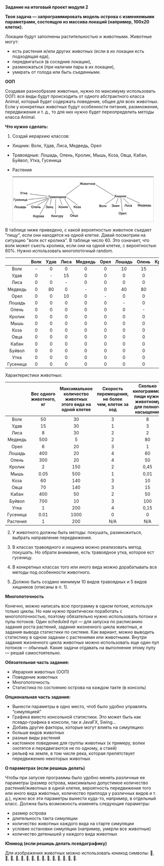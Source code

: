 **Задание на итоговый проект модуля 2**

**Твоя задача — запрограммировать модель острова с изменяемыми параметрами, состоящую из массива локаций (например, 100х20 клеток).**
 
Локации будут заполнены растительностью и животными. Животные могут:

* есть растения и/или других животных (если в их локации есть подходящая еда),
* передвигаться (в соседние локации),
* размножаться (при наличии пары в их локации),
* умирать от голода или быть съеденными.

**ООП**

  Создавая разнообразие животных, нужно по максимуму использовать ООП: все виды будут происходить от одного абстрактного класса Animal, 
  который будет содержать поведение, общее для всех животных. Если у конкретных животных будут особенности питания, размножения, передвижения 
  и т. д., то для них нужно будет переопределить методы класса Animal.

**Что нужно сделать:**
1. Создай иерархию классов:

* Хищник: Волк, Удав, Лиса, Медведь, Орел

* Травоядные: Лошадь, Олень, Кролик, Мышь, Коза, Овца, Кабан, Буйвол, Утка, Гусеница

* Растения

    ![img.png](resources/images/img.png)

В таблице ниже приведено, с какой вероятностью животное съедает "пищу", если они находятся на одной клетке. Давай посмотрим на ситуацию "волк ест кролика". 
В таблице число 60. Это означает, что волк может съесть кролика, если они на одной клетке, с вероятностью 60%. Нужно использовать многопоточный random.


|          | Волк | Удав | Лиса | Медведь | Орел | Лошадь | Олень | Кролик | Мышь | Коза | Овца | Кабан | Буйвол | Утка | Гусеницa | Растения | 
|:--------:|:----:|:----:|:----:|:-------:|:----:|:------:|:-----:|:------:|:----:|:----:|:----:|:-----:|:------:|:----:|:--------:|:--------:|
|   Волк   |  -   |  0   |  0   |    0    |  0   |   10   |  15   |   60   |  80  |  60  |  70  |  15   |   10   |  40  |    0     |    0     |
|   Удав   |  0   |  -   |  15  |    0    |  0   |   0    |   0   |   20   |  40  |  0   |  0   |   0   |   0    |  10  |    0     |    0     |
|   Лиса   |  0   |  0   |  -   |    0    |  0   |   0    |   0   |   70   |  90  |  0   |  0   |   0   |   0    |  60  |    40    |    0     |
| Медведь  |  0   |  80  |  0   |    -    |  0   |   40   |  80   |   80   |  90  |  70  |  70  |  50   |   20   |  10  |    0     |    0     |
|   Орел   |  0   |  0   |  10  |    0    |  -   |   0    |   0   |   90   |  90  |  0   |  0   |   0   |   0    |  80  |    0     |    0     |
|  Лошадь  |  0   |  0   |  0   |    0    |  0   |   -    |   0   |   0    |  0   |  0   |  0   |   0   |   0    |  0   |    0     |   100    |
|  Олень   |  0   |  0   |  0   |    0    |  0   |   0    |   -   |   0    |  0   |  0   |  0   |   0   |   0    |  0   |    0     |   100    |
|  Кролик  |  0   |  0   |  0   |    0    |  0   |   0    |   0   |   -    |  0   |  0   |  0   |   0   |   0    |  0   |    0     |   100    |
|   Мышь   |  0   |  0   |  0   |    0    |  0   |   0    |   0   |   0    |  -   |  0   |  0   |   0   |   0    |  0   |    90    |   100    |
|   Коза   |  0   |  0   |  0   |    0    |  0   |   0    |   0   |   0    |  0   |  -   |  0   |   0   |   0    |  0   |    0     |   100    |
|   Овца   |  0   |  0   |  0   |    0    |  0   |   0    |   0   |   0    |  0   |  0   |  -   |   0   |   0    |  0   |    0     |   100    |
|  Кабан   |  0   |  0   |  0   |    0    |  0   |   0    |   0   |   0    |  50  |  0   |  0   |   -   |   0    |  0   |    90    |   100    |
|  Буйвол  |  0   |  0   |  0   |    0    |  0   |   0    |   0   |   0    |  0   |  0   |  0   |   0   |   -    |  0   |    0     |   100    |
|   Утка   |  0   |  0   |  0   |    0    |  0   |   0    |   0   |   0    |  0   |  0   |  0   |   0   |   0    |  -   |    90    |   100    |
| Гусеница |  0   |  0   |  0   |    0    |  0   |   0    |   0   |   0    |  0   |  0   |  0   |   0   |   0    |  0   |    -     |   100    |

Характеристики животных:

|          | Вес одного<br/>животного, кг | Максимальное количество животных<br/>этого вида на одной клетке | Скорость перемещения, не более<br/>чем, клеток за ход | Сколько килограммов пищи нужно<br/>животному для полного насыщения |
|:--------:|:----------------------------:|:---------------------------------------------------------------:|:-----------------------------------------------------:|:------------------------------------------------------------------:|
|   Волк   |              50              |                               30                                |                           3                           |                                 8                                  |
|   Удав   |              15              |                               30                                |                           1                           |                                 3                                  |
|   Лиса   |              8               |                               30                                |                           2                           |                                 2                                  |
| Медведь  |             500              |                                5                                |                          2	                           |                                 80                                 |
|   Орел   |              6               |                               20                                |                           3                           |                                 1                                  |
|  Лошадь  |             400              |                               20                                |                           4                           |                                 60                                 |
|  Олень   |             300              |                               20                                |                           4                           |                                 50                                 |
|  Кролик  |              2               |                               150                               |                           2                           |                                0,45                                |
|   Мышь   |             0.05             |                               500                               |                           1                           |                                0,01                                |
|   Коза   |              60              |                               140                               |                           3                           |                                 10                                 |
|   Овца   |              70              |                               140                               |                           3                           |                                 15                                 |
|  Кабан   |             400              |                               50                                |                           2                           |                                 50                                 |
|  Буйвол  |             700              |                               10                                |                           3                           |                                100                                 |
|   Утка   |              1               |                               200                               |                           4                           |                                0,15                                |
| Гусеница |             0.01             |                              1000                               |                           0                           |                                 0                                  |
| Растения |              1               |                               200                               |                          N/A                          |                                N/A                                 |


2. У животного должны быть методы: покушать, размножиться, выбрать направление передвижения.

3. В классах травоядного и хищника можно реализовать метод покушать. Но обрати внимание, есть травоядное утка, которое ест гусеницу.

4. В конкретных классах того или иного вида можно дорабатывать все методы под особенности животного.

5. Должно быть создано минимум 10 видов травоядных и 5 видов хищников (описаны в п. 1).

**Многопоточность**

Конечно, можно написать всю программу в одном потоке, используя только циклы. Но нам нужно практически поработать с многопоточностью, 
поэтому обязательно нужно использовать потоки и пулы потоков. Один scheduled пул — для запуска по расписанию задания роста растений, задания жизненного цикла животных, 
и задания вывода статистики по системе. Как вариант, можно выводить статистику в одном задании с растениями или животными. Внутри задания жизненного цикла животных можно 
использовать еще один пул потоков — обычный. Какие задачи отдавать на выполнение этому пулу — решай самостоятельно.

**Обязательная часть задания:**

* Иерархия животных (ООП)
* Поведение животных
* Многопоточность
* Статистика по состоянию острова на каждом такте (в консоль)

**Опциональная часть задания:**

* Вынести параметры в одно место, чтоб было удобно управлять “симуляцией”
* Графика вместо консольной статистики. Это может быть как псевдо-графика в консоли, так и JavaFX, Swing…
* Добавь другие факторы, которые могут влиять на симуляцию:
* больше видов животных
* разные виды растений
* кастомное поведение для группы животных (к примеру, волки охотятся и передвигаются не по одному, а стаей)
* рельеф на земле, в том числе река, которая препятствует передвижению некоторых животных

**О параметрах (если решишь делать)**

Чтобы при запуске программы было удобно менять различные ее параметры (размер острова, максимально допустимое количество растений/животных в одной клетке, 
вероятность передвижения того или иного вида животных, количество приплода у различных видов и т. д.), нужно все эти параметры вынести куда-то, например, в отдельный класс. 
Должна быть возможность изменять следующие параметры:

* размер острова
* длительность такта симуляции
* количество животных каждого вида на старте симуляции
* условие остановки симуляции (например, умерли все животные)
* количество детенышей у каждого вида животных

**Юникод (если решишь делать псевдографику)**

Для изображения животных можно использовать юникод символы: 🐃, 🐻, 🐎, 🦌, 🐗, 🐑, 🐐, 🐺, 🐍, 🦊, 🦅, 🐇, 🦆, 🐁, 🐛.
